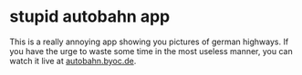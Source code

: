 # stupid autobahn app

This is a really annoying app showing you pictures of german highways. If you have the urge to waste some time in the most useless manner, you can watch it
live at [autobahn.byoc.de](http://autobahn.byoc.de).
